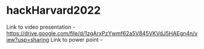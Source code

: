 # hackHarvard2022

Link to video presentation - https://drive.google.com/file/d/1zgArxPzYwmf62a5V845VKVdJ5HAEgn4n/view?usp=sharing
Link to power point - 
